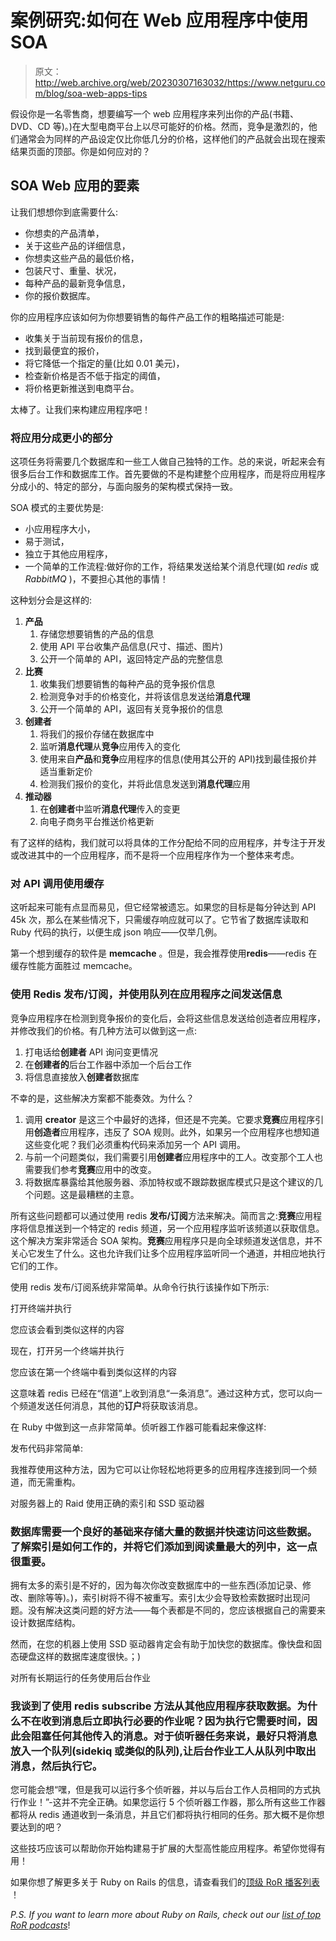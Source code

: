 # 案例研究:如何在 Web 应用程序中使用 SOA

> 原文：<http://web.archive.org/web/20230307163032/https://www.netguru.com/blog/soa-web-apps-tips>

 假设你是一名零售商，想要编写一个 web 应用程序来列出你的产品(书籍、DVD、CD 等)。)在大型电商平台上以尽可能好的价格。然而，竞争是激烈的，他们通常会为同样的产品设定仅比你低几分的价格，这样他们的产品就会出现在搜索结果页面的顶部。你是如何应对的？

## SOA Web 应用的要素

让我们想想你到底需要什么:

*   你想卖的产品清单，
*   关于这些产品的详细信息，
*   你想卖这些产品的最低价格，
*   包装尺寸、重量、状况，
*   每种产品的最新竞争信息，
*   你的报价数据库。

你的应用程序应该如何为你想要销售的每件产品工作的粗略描述可能是:

*   收集关于当前现有报价的信息，
*   找到最便宜的报价，
*   将它降低一个指定的量(比如 0.01 美元)，
*   检查新价格是否不低于指定的阈值，
*   将价格更新推送到电商平台。

太棒了。让我们来构建应用程序吧！

### 将应用分成更小的部分

这项任务将需要几个数据库和一些工人做自己独特的工作。总的来说，听起来会有很多后台工作和数据库工作。首先要做的不是构建整个应用程序，而是将应用程序分成小的、特定的部分，与面向服务的架构模式保持一致。

SOA 模式的主要优势是:

*   小应用程序大小，
*   易于测试，
*   独立于其他应用程序，
*   一个简单的工作流程:做好你的工作，将结果发送给某个消息代理(如 *redis* 或 *RabbitMQ* )，不要担心其他的事情！

这种划分会是这样的:

1.  **产品**
    1.  存储您想要销售的产品的信息
    2.  使用 API 平台收集产品信息(尺寸、描述、图片)
    3.  公开一个简单的 API，返回特定产品的完整信息
2.  **比赛**
    1.  收集我们想要销售的每种产品的竞争报价信息
    2.  检测竞争对手的价格变化，并将该信息发送给**消息代理**
    3.  公开一个简单的 API，返回有关竞争报价的信息
3.  **创建者**
    1.  将我们的报价存储在数据库中
    2.  监听**消息代理**从**竞争**应用传入的变化
    3.  使用来自**产品**和**竞争**应用程序的信息(使用其公开的 API)找到最佳报价并适当重新定价
    4.  检测我们报价的变化，并将此信息发送到**消息代理**应用
4.  **推动器**
    1.  在**创建者**中监听**消息代理**传入的变更
    2.  向电子商务平台推送价格更新

有了这样的结构，我们就可以将具体的工作分配给不同的应用程序，并专注于开发或改进其中的一个应用程序，而不是将一个应用程序作为一个整体来考虑。

### 对 API 调用使用缓存

这听起来可能有点显而易见，但它经常被遗忘。如果您的目标是每分钟达到 API 45k 次，那么在某些情况下，只需缓存响应就可以了。它节省了数据库读取和 Ruby 代码的执行，以便生成 json 响应——仅举几例。

第一个想到缓存的软件是 **memcache** 。但是，我会推荐使用**redis**——redis 在缓存性能方面胜过 memcache。

### 使用 Redis 发布/订阅，并使用队列在应用程序之间发送信息

竞争应用程序在检测到竞争报价的变化后，会将这些信息发送给创造者应用程序，并修改我们的价格。有几种方法可以做到这一点:

1.  打电话给**创建者** API 询问变更情况
2.  在**创建者的**后台工作器中添加一个后台工作
3.  将信息直接放入**创建者**数据库

不幸的是，这些解决方案都不能奏效。为什么？

1.  调用 **creator** 是这三个中最好的选择，但还是不完美。它要求**竞赛**应用程序引用**创造者**应用程序，违反了 SOA 规则。此外，如果另一个应用程序也想知道这些变化呢？我们必须重构代码来添加另一个 API 调用。
2.  与前一个问题类似，我们需要引用**创建者**应用程序中的工人。改变那个工人也需要我们参考**竞赛**应用中的改变。
3.  将数据库暴露给其他服务器、添加特权或不跟踪数据库模式只是这个建议的几个问题。这是最糟糕的主意。

所有这些问题都可以通过使用 redis **发布/订阅**方法来解决。简而言之:**竞赛**应用程序将信息推送到一个特定的 redis 频道，另一个应用程序监听该频道以获取信息。这个解决方案非常适合 SOA 架构。**竞赛**应用程序只是向全球频道发送信息，并不关心它发生了什么。这也允许我们让多个应用程序监听同一个通道，并相应地执行它们的工作。

使用 redis 发布/订阅系统非常简单。从命令行执行该操作如下所示:

打开终端并执行

您应该会看到类似这样的内容

现在，打开另一个终端并执行

您应该在第一个终端中看到类似这样的内容

这意味着 redis 已经在“信道”上收到消息“一条消息”。通过这种方式，您可以向一个频道发送任何消息，其他的**订户**将获取该消息。

在 Ruby 中做到这一点非常简单。侦听器工作器可能看起来像这样:

发布代码非常简单:

我推荐使用这种方法，因为它可以让你轻松地将更多的应用程序连接到同一个频道，而无需重构。

对服务器上的 Raid 使用正确的索引和 SSD 驱动器

### 数据库需要一个良好的基础来存储大量的数据并快速访问这些数据。了解索引是如何工作的，并将它们添加到阅读量最大的列中，这一点很重要。

拥有太多的索引是不好的，因为每次你改变数据库中的一些东西(添加记录、修改、删除等等)。)，索引树将不得不被重写。索引太少会导致检索数据时出现问题。没有解决这类问题的好方法——每个表都是不同的，您应该根据自己的需要来设计数据库结构。

然而，在您的机器上使用 SSD 驱动器肯定会有助于加快您的数据库。像快盘和固态硬盘这样的数据库速度很快。；)

对所有长期运行的任务使用后台作业

### 我谈到了使用 redis subscribe 方法从其他应用程序获取数据。为什么不在收到消息后立即执行必要的作业呢？因为执行它需要时间，因此会阻塞任何其他传入的消息。对于侦听器任务来说，最好只将消息放入一个队列(sidekiq 或类似的队列),让后台作业工人从队列中取出消息，然后执行它。

您可能会想“嘿，但是我可以运行多个侦听器，并以与后台工作人员相同的方式执行作业！”-这并不完全正确。如果您运行 5 个侦听器工作器，那么所有这些工作器都将从 redis 通道收到一条消息，并且它们都将执行相同的任务。那大概不是你想要达到的吧？

这些技巧应该可以帮助你开始构建易于扩展的大型高性能应用程序。希望你觉得有用！

如果你想了解更多关于 Ruby on Rails 的信息，请查看我们的[顶级 RoR 播客列表](/web/20220925202635/https://www.netguru.com/blog/top-7-ruby-on-rails-podcasts) ！

*P.S. If you want to learn more about Ruby on Rails, check out our [list of top RoR podcasts](/web/20220925202635/https://www.netguru.com/blog/top-7-ruby-on-rails-podcasts)*!